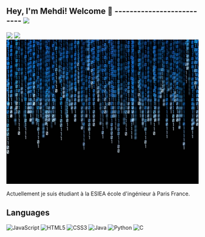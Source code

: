 ##  Hey, I'm Mehdi! Welcome 🤗 -------------------------- ![](https://visitor-badge.glitch.me/badge?page_id=Najmi19)

<a href="https://www.linkedin.com/in/mehdi-najmi-111358177/">
<img src="https://img.shields.io/badge/LinkedIn-0077B5?style=for-the-badge&logo=linkedin&logoColor=white" /></a> <a href="mailto:najmimehdi70@gmail.com"><img src="https://img.shields.io/badge/Gmail-D14836?style=for-the-badge&logo=gmail&logoColor=white" />
</a>

  <img src="png1.jpg">


Actuellement je suis étudiant à la ESIEA école d'ingénieur à Paris France.

## Languages

![JavaScript](https://img.shields.io/badge/JavaScript-323330?style=for-the-badge&logo=javascript&logoColor=F7DF1E)
![HTML5](https://img.shields.io/badge/HTML5-E34F26?style=for-the-badge&logo=html5&logoColor=white)
![CSS3](https://img.shields.io/badge/CSS3-1572B6?style=for-the-badge&logo=css3&logoColor=white)
![Java](https://img.shields.io/badge/Java-ED8B00?style=for-the-badge&logo=java&logoColor=white)
![Python](https://img.shields.io/badge/Python-FFD43B?style=for-the-badge&logo=python&logoColor=306998)
![C](https://img.shields.io/badge/C-00599C?style=for-the-badge&logo=c&logoColor=white)


